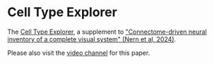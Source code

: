 # Cell Type Explorer

The [Cell Type Explorer](https://reiserlab.github.io/male-drosophila-visual-system-connectome/), a supplement to ["Connectome-driven neural inventory of a complete visual system" (Nern et al, 2024)](https://doi.org/10.1101/2024.04.16.589741).

Please also visit the [video channel](https://www.youtube.com/channel/UCtBSyV7D8_O9gF433YGN0nw) for this paper.
